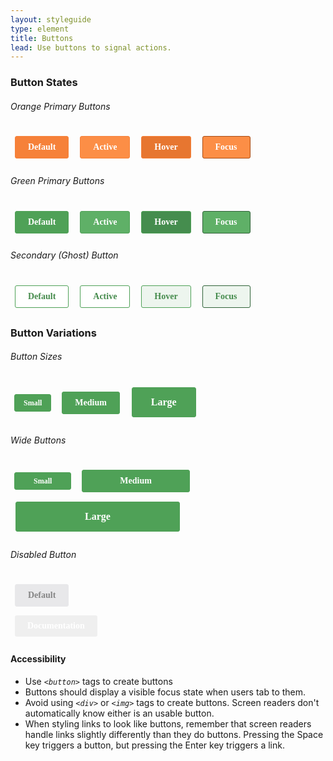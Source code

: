 ```yaml
---
layout: styleguide
type: element
title: Buttons
lead: Use buttons to signal actions. 
---
```


<div class="preview">

  <h3>Button States</h3>

  <h6>Orange Primary Buttons</h6>
  <div class="button_wrapper">
    <button class="fd-button-orange">Default</button>
    <button class="fd-button-orange fd-button-orange-active">Active</button>
    <button class="fd-button-orange fd-button-orange-hover">Hover</button>
    <button class="fd-button-orange fd-button-orange-focus">Focus</button>
  </div>

  <h6>Green Primary Buttons</h6>
  <div class="button_wrapper">
    <button class="fd-button-green">Default</button>
    <button class="fd-button-green fd-button-green-active">Active</button>
    <button class="fd-button-green fd-button-green-hover">Hover</button>
    <button class="fd-button-green fd-button-green-focus">Focus</button>
  </div>

  <h6>Secondary (Ghost) Button</h6>
  <div class="button_wrapper">
    <button class="fd-button-ghost">Default</button>
    <button class="fd-button-ghost fd-button-ghost-active">Active</button>
    <button class="fd-button-ghost fd-button-ghost-hover">Hover</button>
    <button class="fd-button-ghost fd-button-ghost-focus">Focus</button>
  </div>

  <h3>Button Variations</h3>

  <h6>Button Sizes</h6>
  <div class="button_wrapper">
    <button class="fd-button-green fd-button-small">Small</button>
    <button class="fd-button-green">Medium</button>
    <button class="fd-button-green fd-button-large">Large</button>
  </div> 

  <h6>Wide Buttons</h6>
  <div class="button_wrapper">
    <button class="fd-button-green fd-button-small fd-button-wide">Small</button>
    <button class="fd-button-green fd-button-wide">Medium</button>
    <button class="fd-button-green fd-button-large fd-button-wide">Large</button>
  </div>

  <h6>Disabled Button</h6>
  <div class="button_wrapper">
    <button class="fd-button-disabled">Default</button>
  </div>

</div>

<div class="css-preview">

<style type="text/css">

  /* Basic Button Styles */
  button,
  button:visited{
    display: inline-block;
    appearance: none;
    border: 0;
    border-radius: 3px;
    color: #ffffff;
    cursor: pointer;
    display: inline-block;
    font-size: 14px;
    font-weight: bold;
    font-family: verdana;
    line-height: 1;
    margin: .5em;
    outline: none;
    padding: 10px 20px;
    text-align: center;
    text-decoration: none;
    width: auto;
    -webkit-font-smoothing: antialiased;
    -webkit-box-sizing: border-box;
    -moz-box-sizing: border-box;
    box-sizing: border-box;
    transition: background-color 0.12s ease-in-out 0s;
  }
  .fd-button-focus,
  button:focus{
    cursor: pointer;
    transition: background-color 0s ease-in-out 0s;
  }

  /* Orange Button: Default, Hover, Active, Focus */
  .fd-button-orange{
    color: #ffffff;
    background-color: #f68139;
    border: 1px solid #f68139;
  }
  .fd-button-orange-hover,
  .fd-button-orange:hover{
    background-color: #e77630;
  }
  .fd-button-orange-active,
  .fd-button-orange:active{
    background-color: #fc8e46;
  }
  .fd-button-orange-focus,
  .fd-button-orange:focus{
    border: 1px solid #a84c14;
    background-color: #fc8e46;
  }

  /* Green Button: Default, Hover, Active, Focus */
  .fd-button-green{
    background-color: #4fa157;
    border: 1px solid #4fa157;  
  }
  .fd-button-green-hover,
  .fd-button-green:hover{
    background-color: #458d4e;
  }
  .fd-button-green-active,
  .fd-button-green:active{
    background-color: #5fb067;
  }
  .fd-button-green-focus,
  .fd-button-green:focus{
    border: 1px solid #306238;
    background-color: #5fb067;
  }

  /* Secondary/Ghost Button: Default, Hover, Active */
  .fd-button-ghost{
    color: #458b4c;
    background-color: #ffffff;
    border: 1px solid #4fa157;
  }
  .fd-button-ghost-hover,
  .fd-button-ghost:hover{
    background-color: #edf5ee;
  }
  .fd-button-ghost-active,
  .fd-button-ghost:active{
    background-color: #ffffff;
  }
  .fd-button-ghost-focus,
  .fd-button-ghost:focus{
    border: 1px solid #306238;
    background-color: #edf5ee;
  }

  /* Button Sizes */
  .fd-button-large{
    font-size: 16px;
    padding: 15px 30px;
  }
  .fd-button-small{
    font-size: 12px;
    padding: 7px 14px;
  }

  /* Wide Buttons */
  .fd-button-wide{
    padding-left: 60px;
    padding-right: 60px;
  }
  .fd-button-small.fd-button-wide{
    padding-left: 30px;
    padding-right: 30px;
  }  
  .fd-button-large.fd-button-wide{
    padding-left: 110px;
    padding-right: 110px;
  }
  .fd-button-screen-wide{
    width: 100%;
  }  

  /* Disabled Button: Default, Focus */
  .fd-button-disabled,
  .fd-button-disabled:focus{
    color: #858585;  
    background-color: #e8e8ea;
    border: 1px solid #e8e8ea;
    cursor: not-allowed;
    box-shadow: none;    
  }

</style>

</div>


<div class="usa-accordion-bordered usa-accordion-docs">
  <button class="usa-button-unstyled usa-accordion-button"
      aria-expanded="true" aria-controls="collapsible-0">
    Documentation
  </button>
  <div id="collapsible-0" aria-hidden="false" class="usa-accordion-content">
    <!-- <h4 class="usa-heading">Implementation</h4>
    <p>The button examples above can be applied to any <em class="em-yellow-bg"><code>&lt;button&gt;</code></em> by using the following CSS classes:</p>
    <ul>
      <li><code>fd-button-orange</code></li>
      <li><code>fd-button-green</code></li>
      <li><code>fd-button-ghost</code></li>
      <li><code>usa-button-outline</code></li>
      <li><code>usa-button-outline-inverse</code></li>
      <li><code>usa-button-disabled</code></li>
      <li><code>usa-button-big</code></li>
    </ul>
    <p>For example, a secondary button style would use the following code:
    <code>&lt;a class="usa-button usa-button-secondary" href="/my-link"&gt;My button&lt;/a&gt;</code></p> -->
    <h4 class="usa-heading">Accessibility</h4>
    <ul class="usa-content-list">
      <li>Use <em class="em-yellow-bg"><code>&lt;button&gt;</code></em> tags to create buttons</li>
      <li>Buttons should display a visible focus state when users tab to them.</li>
      <li>Avoid using <em class="em-yellow-bg"><code>&lt;div&gt;</code></em> or <em class="em-yellow-bg"><code>&lt;img&gt;</code></em> tags to create buttons. Screen readers don't automatically know either is an usable button.</li>
      <li>When styling links to look like buttons, remember that screen readers handle links slightly differently than they do buttons. Pressing the Space key triggers a button, but pressing the Enter key triggers a link.</li>
    </ul>
    <!-- <h4 class="usa-heading">Usability</h4>
    <h5>When to use</h5>
    <ul class="usa-content-list">
      <li>Use buttons for the most important actions you want users to take on your site, such as "download," "sign up," or "log out."</li>
    </ul>
    <h5>When to consider something else</h5>
    <ul class="usa-content-list">
      <li>If you want to lead users between pages of a website. Use links instead.</li>
      <li>Less popular or less important actions may be visually styled as links.</li>
    </ul>
    <h5>Guidance</h5>
    <ul class="usa-content-list">
      <li>Generally, use primary buttons for actions that go to the next step and use secondary buttons for actions that happen on the current page.</li>
      <li>Style the button most users should click in a way that distinguishes from other buttons on the page. Try using the  “large button” or the most visually distinct fill color.</li>
      <li>Make sure buttons should look clickable—use color variations to distinguish static, hover and active states.</li>
      <li>Avoid using too many buttons on a page.</li>
      <li>Use sentence case for button labels. </li>
      <li>Button labels should be as short as possible with “trigger words” that your users will recognize to clearly explain what will happen when the button is clicked (for example, “download,” “view” or “sign up”).</li>
      <li>Make the first word of the button’s label a verb. For example, instead of “Complaint Filing” label the button “File a complaint.”</li>
      <li>At times, consider adding an icon to signal specific actions (“download”, “open in a new window”, etc). </li>
    </ul> -->
  </div>
</div>
